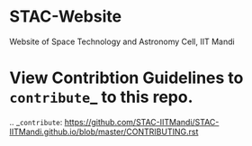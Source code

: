 # STAC-Website
Website of Space Technology and Astronomy Cell, IIT Mandi

# View Contribtion Guidelines to `contribute`_ to this repo.
.. _`contribute`: https://github.com/STAC-IITMandi/STAC-IITMandi.github.io/blob/master/CONTRIBUTING.rst
